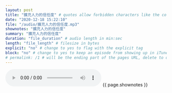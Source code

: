 ```yaml
---
layout: post
title: "擴充人力的信任度" # quotes allow forbidden characters like the colon
date: "2020-12-18 15:22:10"
file: "/audio/擴充人力的信任度.mp3"
shownotes: "擴充人力的信任度"
summary: "擴充人力的信任度"
duration: "file_duration" # audio length in min:sec
length: "file_length" # filesize in bytes
explicit: "no" # change to yes to flag with the explicit tag
block: "no" # change to yes to keep an episode from showing up in iTunes
# permalink: /1 # will be the ending part of the pages URL, delete to default to the title
---
```


<audio controls>
<source src="{{site.url}}{{site.baseurl}}{{ page.file }}" type="audio/x-mp3">
Your browser does not support the audio element.
</audio>
{{ page.shownotes }}
